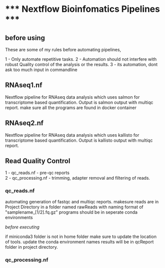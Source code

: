 
# *** Nextflow Bioinfomatics Pipelines ***

## **before using**

These are some of my rules before automating pipelines,

1 - Only automate repetitive tasks.
2 - Automation should not interfere with robust Quality control of the analysis or the results.
3 - its automation, dont ask too much input in commandline

## **RNAseq1.nf**

Nextflow pipeline for RNAseq data analysis which uses salmon for transcriptome based quantification. Output is salmon output with multiqc report.
make sure all the programs are found in docker container

## **RNAseq2.nf**

Nextflow pipeline for RNAseq data analysis which uses kallisto for transcriptome based quantification. Output is kallisto output with multiqc report.

## Read **Quality Control**

1 - qc_reads.nf    - pre-qc reports\
2 - qc_processing.nf - trimming, adapter removal and filtering of reads.

### **qc_reads.nf**

automating generation of fastqc and multiqc reports.
makesure reads are in Project Directory in a folder named rawReads with naming format of "samplename_[1/2].fq.gz"
programs should be in seperate conda environments

_before executing_

if miniconda3 folder is not in home folder make sure to update the location of tools.
update the conda environment names
results will be in qcReport folder in project directory.

### **qc_processing.nf**

